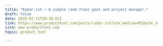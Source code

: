 ```yaml
---
title: "Radar.ist — A simple (and free) goal and project manager."
draft: false
date: 2020-02-12T20:30:51Z
link: https://www.producthunt.com/posts/radar-ist?utm_medium=RSS&utm_source=hune
site: www.producthunt.com
topic: product hunt  

---
```

